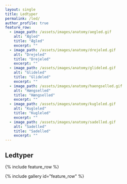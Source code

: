 ```yaml
---
layout: single
title: Ledtyper
permalink: /led/
author_profile: true
feature_row:
  - image_path: /assets/images/anatomy/aegled.gif
    alt: "Ægled"
    title: "Ægled"
    excerpt: ""
  - image_path: /assets/images/anatomy/drejeled.gif
    alt: "Drejeled"
    title: "Drejeled"
    excerpt: ""
  - image_path: /assets/images/anatomy/glideled.gif
    alt: "Glideled"
    title: "Glideled"
    excerpt: ""
  - image_path: /assets/images/anatomy/haengselled.gif
    alt: "Hængselled"
    title: "Hængselled"
    excerpt: ""
  - image_path: /assets/images/anatomy/kugleled.gif
    alt: "Kugleled"
    title: "Kugleled"
    excerpt: ""
  - image_path: /assets/images/anatomy/sadelled.gif
    alt: "Sadelled"
    title: "Sadelled"
    excerpt: ""
---
```


## Ledtyper

{% include feature_row %}

{% include gallery id="feature_row" %}
